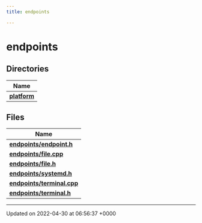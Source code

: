 ```yaml
---
title: endpoints

---
```


# endpoints



## Directories

| Name           |
| -------------- |
| **[platform](Files/dir_5135cd62ff0af6232a255af291f9580b.md#dir-platform)**  |

## Files

| Name           |
| -------------- |
| **[endpoints/endpoint.h](Files/endpoint_8h.md#file-endpoint.h)**  |
| **[endpoints/file.cpp](Files/file_8cpp.md#file-file.cpp)**  |
| **[endpoints/file.h](Files/file_8h.md#file-file.h)**  |
| **[endpoints/systemd.h](Files/systemd_8h.md#file-systemd.h)**  |
| **[endpoints/terminal.cpp](Files/terminal_8cpp.md#file-terminal.cpp)**  |
| **[endpoints/terminal.h](Files/terminal_8h.md#file-terminal.h)**  |






-------------------------------

Updated on 2022-04-30 at 06:56:37 +0000
